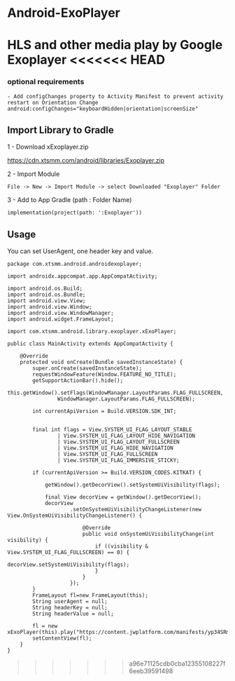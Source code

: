 # Android-ExoPlayer
HLS and other media play by Google Exoplayer
<<<<<<< HEAD
=======

### optional requirements
```
- Add configChanges property to Activity Manifest to prevent activity restart on Orientation Change
android:configChanges="keyboardHidden|orientation|screenSize"

```

## Import Library to Gradle

1 - Download xExoplayer.zip

https://cdn.xtsmm.com/android/libraries/Exoplayer.zip


2 - Import Module

```
File -> New -> Import Module -> select Downloaded "Exoplayer" Folder
```

3 - Add to App Gradle (path : Folder Name)

```
implementation(project(path: ':Exoplayer'))
```


## Usage
You can set UserAgent, one header key and value.
```
package com.xtsmm.android.androidexoplayer;

import androidx.appcompat.app.AppCompatActivity;

import android.os.Build;
import android.os.Bundle;
import android.view.View;
import android.view.Window;
import android.view.WindowManager;
import android.widget.FrameLayout;

import com.xtsmm.android.library.exoplayer.xExoPlayer;

public class MainActivity extends AppCompatActivity {

    @Override
    protected void onCreate(Bundle savedInstanceState) {
        super.onCreate(savedInstanceState);
        requestWindowFeature(Window.FEATURE_NO_TITLE);
        getSupportActionBar().hide();
        this.getWindow().setFlags(WindowManager.LayoutParams.FLAG_FULLSCREEN,
                WindowManager.LayoutParams.FLAG_FULLSCREEN);

        int currentApiVersion = Build.VERSION.SDK_INT;


        final int flags = View.SYSTEM_UI_FLAG_LAYOUT_STABLE
                | View.SYSTEM_UI_FLAG_LAYOUT_HIDE_NAVIGATION
                | View.SYSTEM_UI_FLAG_LAYOUT_FULLSCREEN
                | View.SYSTEM_UI_FLAG_HIDE_NAVIGATION
                | View.SYSTEM_UI_FLAG_FULLSCREEN
                | View.SYSTEM_UI_FLAG_IMMERSIVE_STICKY;

        if (currentApiVersion >= Build.VERSION_CODES.KITKAT) {

            getWindow().getDecorView().setSystemUiVisibility(flags);

            final View decorView = getWindow().getDecorView();
            decorView
                    .setOnSystemUiVisibilityChangeListener(new View.OnSystemUiVisibilityChangeListener() {

                        @Override
                        public void onSystemUiVisibilityChange(int visibility) {
                            if ((visibility & View.SYSTEM_UI_FLAG_FULLSCREEN) == 0) {
                                decorView.setSystemUiVisibility(flags);
                            }
                        }
                    });
        }
        FrameLayout fl=new FrameLayout(this);
        String userAgent = null;
        String headerKey = null;
        String headerValue = null;

        fl = new xExoPlayer(this).play("https://content.jwplatform.com/manifests/yp34SRmf.m3u8",fl,true,userAgent,headerKey,headerValue);
        setContentView(fl);
    }
}
```

>>>>>>> a96e71125cdb0cba12355108227f6eeb39591498
